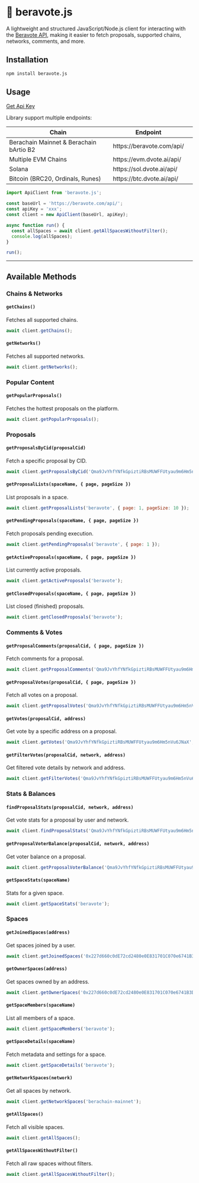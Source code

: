 # 🔗 beravote.js

A lightweight and structured JavaScript/Node.js client for interacting with the [Beravote API](https://beravote.gitbook.io/beravote/api-reference/routes), making it easier to fetch proposals, supported chains, networks, comments, and more.

## Installation

```bash
npm install beravote.js
```

## Usage

[Get Api Key](https://beravote.gitbook.io/beravote/api-reference/api-keys)

Library support multiple endpoints: 

<table><thead><tr><th>Chain</th><th>Endpoint</th><th data-hidden></th></tr></thead><tbody><tr><td>Berachain Mainnet &#x26; Berachain bArtio B2</td><td>https://beravote.com/api/</td><td></td></tr><tr><td>Multiple EVM Chains</td><td>https://evm.dvote.ai/api/</td><td></td></tr><tr><td>Solana</td><td>https://sol.dvote.ai/api/</td><td></td></tr><tr><td>Bitcoin (BRC20, Ordinals, Runes)</td><td>https://btc.dvote.ai/api/</td><td></td></tr></tbody></table>

```js
import ApiClient from 'beravote.js';

const baseUrl = 'https://beravote.com/api/';
const apiKey = 'xxx';
const client = new ApiClient(baseUrl, apiKey);

async function run() {
  const allSpaces = await client.getAllSpacesWithoutFilter();
  console.log(allSpaces);
}

run();
```

---

## Available Methods

### Chains & Networks

#### `getChains()`
Fetches all supported chains.
```js
await client.getChains();
```

#### `getNetworks()`
Fetches all supported networks.
```js
await client.getNetworks();
```

### Popular Content

#### `getPopularProposals()`
Fetches the hottest proposals on the platform.
```js
await client.getPopularProposals();
```

### Proposals

#### `getProposalsByCid(proposalCid)`
Fetch a specific proposal by CID.
```js
await client.getProposalsByCid('Qma9JvYhfYNfkGpiztiRBsMUWFFUtyau9m6Hm5nVu6JNaX');
```

#### `getProposalLists(spaceName, { page, pageSize })`
List proposals in a space.
```js
await client.getProposalLists('beravote', { page: 1, pageSize: 10 });
```

#### `getPendingProposals(spaceName, { page, pageSize })`
Fetch proposals pending execution.
```js
await client.getPendingProposals('beravote', { page: 1 });
```

#### `getActiveProposals(spaceName, { page, pageSize })`
List currently active proposals.
```js
await client.getActiveProposals('beravote');
```

#### `getClosedProposals(spaceName, { page, pageSize })`
List closed (finished) proposals.
```js
await client.getClosedProposals('beravote');
```

### Comments & Votes

#### `getProposalComments(proposalCid, { page, pageSize })`
Fetch comments for a proposal.
```js
await client.getProposalComments('Qma9JvYhfYNfkGpiztiRBsMUWFFUtyau9m6Hm5nVu6JNaX', { page: 1 });
```

#### `getProposalVotes(proposalCid, { page, pageSize })`
Fetch all votes on a proposal.
```js
await client.getProposalVotes('Qma9JvYhfYNfkGpiztiRBsMUWFFUtyau9m6Hm5nVu6JNaX', { page: 1 });
```

#### `getVotes(proposalCid, address)`
Get vote by a specific address on a proposal.
```js
await client.getVotes('Qma9JvYhfYNfkGpiztiRBsMUWFFUtyau9m6Hm5nVu6JNaX', '0x18a428ce0c31584a21cf8cefdb8849d8013e1994');
```

#### `getFilterVotes(proposalCid, network, address)`
Get filtered vote details by network and address.
```js
await client.getFilterVotes('Qma9JvYhfYNfkGpiztiRBsMUWFFUtyau9m6Hm5nVu6JNaX', 'berachain-mainnet', '0x18a428ce0c31584a21cf8cefdb8849d8013e1994');
```

### Stats & Balances

#### `findProposalStats(proposalCid, network, address)`
Get vote stats for a proposal by user and network.
```js
await client.findProposalStats('Qma9JvYhfYNfkGpiztiRBsMUWFFUtyau9m6Hm5nVu6JNaX', 'berachain-mainnet', '0x18a428ce0c31584a21cf8cefdb8849d8013e1994');
```

#### `getProposalVoterBalance(proposalCid, network, address)`
Get voter balance on a proposal.
```js
await client.getProposalVoterBalance('Qma9JvYhfYNfkGpiztiRBsMUWFFUtyau9m6Hm5nVu6JNaX', 'berachain-mainnet', '0x18a428ce0c31584a21cf8cefdb8849d8013e1994');
```

#### `getSpaceStats(spaceName)`
Stats for a given space.
```js
await client.getSpaceStats('beravote');
```

### Spaces

#### `getJoinedSpaces(address)`
Get spaces joined by a user.
```js
await client.getJoinedSpaces('0x227d660c0dE72cd2480e0E831701C070e6741B3D');
```

#### `getOwnerSpaces(address)`
Get spaces owned by an address.
```js
await client.getOwnerSpaces('0x227d660c0dE72cd2480e0E831701C070e6741B3D');
```

#### `getSpaceMembers(spaceName)`
List all members of a space.
```js
await client.getSpaceMembers('beravote');
```

#### `getSpaceDetails(spaceName)`
Fetch metadata and settings for a space.
```js
await client.getSpaceDetails('beravote');
```

#### `getNetworkSpaces(network)`
Get all spaces by network.
```js
await client.getNetworkSpaces('berachain-mainnet');
```

#### `getAllSpaces()`
Fetch all visible spaces.
```js
await client.getAllSpaces();
```

#### `getAllSpacesWithoutFilter()`
Fetch all raw spaces without filters.
```js
await client.getAllSpacesWithoutFilter();
```
